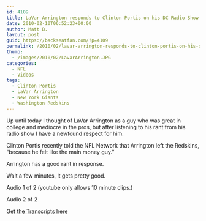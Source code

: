 ```yaml
---
id: 4109
title: LaVar Arrington responds to Clinton Portis on his DC Radio Show
date: 2010-02-10T06:52:23+00:00
author: Matt B.
layout: post
guid: https://backseatfan.com/?p=4109
permalink: /2010/02/lavar-arrington-responds-to-clinton-portis-on-his-dc-radio-show/
thumb:
  - /images/2010/02/LavarArrington.JPG
categories:
  - NFL
  - Videos
tags:
  - Clinton Portis
  - LaVar Arrington
  - New York Giants
  - Washington Redskins
---
```


<div class="entry">
  <p>
    Up until today I thought of LaVar Arrington as a guy who was great in college and mediocre in the pros, but after listening to his rant from his radio show I have a newfound respect for him.
  </p>

  <p>
    Clinton Portis recently told the NFL Network that Arrington left the Redskins, &#8220;because he felt like the main money guy.&#8221;
  </p>

  <p>
    Arrington has a good rant in response.
  </p>

  <p>
    Wait a few minutes, it gets pretty good.
  </p>

  <p>
    Audio 1 of 2 (youtube only allows 10 minute clips.)
  </p>

  <p>
  </p>

  <p>
    Audio 2 of 2
  </p>

  <p>
  </p>

  <p>
    <a href="http://voices.washingtonpost.com/dcsportsbog/2010/02/lavar_arrington_responds_to_cl.html">Get the Transcripts here</a>
  </p>
</div>
